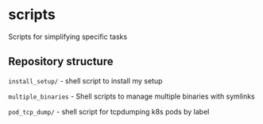 # scripts
Scripts for simplifying specific tasks

## Repository structure

`install_setup/` - shell script to install my setup

`multiple_binaries` - Shell scripts to manage multiple binaries with symlinks

`pod_tcp_dump/` - shell script for tcpdumping k8s pods by label